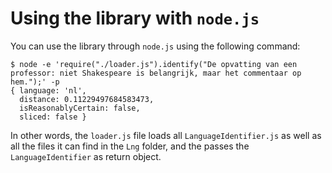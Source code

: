 # Using the library with `node.js`

You can use the library through `node.js` using the following command:

    $ node -e 'require("./loader.js").identify("De opvatting van een professor: niet Shakespeare is belangrijk, maar het commentaar op hem.");' -p
    { language: 'nl',
      distance: 0.11229497684583473,
      isReasonablyCertain: false,
      sliced: false }

In other words, the `loader.js` file loads all `LanguageIdentifier.js` as well as all the files it can find in the `Lng` folder, and the passes the `LanguageIdentifier` as return object.
